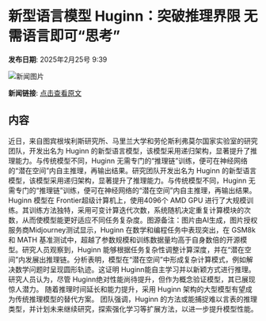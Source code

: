 # 新型语言模型 Huginn：突破推理界限 无需语言即可“思考”

**发布日期**: 2025年2月25号 9:39

![新闻图片](https://pic.chinaz.com/picmap/202306131355468584_1.jpg)

**新闻链接**: [点击查看原文](https://www.aibase.com/zh/news/15677)

## 内容

近日，来自图宾根埃利斯研究所、马里兰大学和劳伦斯利弗莫尔国家实验室的研究团队，开发出名为 Huginn 的新型语言模型，该模型采用递归架构，显著提升了推理能力。与传统模型不同，Huginn 无需专门的“推理链”训练，便可在神经网络的“潜在空间”内自主推理，再输出结果。研究团队开发出名为 Huginn 的新型语言模型，该模型采用递归架构，显著提升了推理能力。与传统模型不同，Huginn 无需专门的“推理链”训练，便可在神经网络的“潜在空间”内自主推理，再输出结果。Huginn 模型在 Frontier超级计算机上，使用4096个 AMD GPU 进行了大规模训练。其训练方法独特，采用可变计算迭代次数，系统随机决定重复计算模块的次数，从而使模型能更好适应不同任务复杂度。图源备注：图片由AI生成，图片授权服务商Midjourney测试显示，Huginn 在数学和编程任务中表现突出，在 GSM8k 和 MATH 基准测试中，超越了参数规模和训练数据量均高于自身数倍的开源模型。研究人员观察到，Huginn 能够根据任务复杂性调整计算深度，并在“潜在空间”内发展出推理链。分析表明，模型在“潜在空间”中形成复杂计算模式，例如解决数学问题时呈现圆形轨迹。这证明 Huginn能自主学习并以新颖方式进行推理。研究人员认为，尽管 Huginn绝对性能尚待提升，但作为概念验证模型，其已展现惊人潜力。 随着推理时间延长和能力提升，采用 Huginn 架构的大型模型有望成为传统推理模型的替代方案。 团队强调，Huginn 的方法或能捕捉难以言表的推理类型，并计划未来继续研究，探索强化学习等扩展方法，以进一步提升模型性能。
